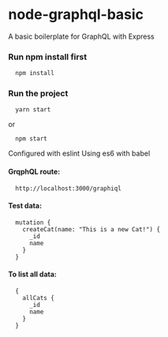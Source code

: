 # node-graphql-basic
A basic boilerplate for GraphQL with Express

### Run npm install first
```JavaScript
  npm install
```

### Run the project
```
  yarn start
```
  or
```
  npm start
```

Configured with eslint
Using es6 with babel

#### GrqphQL route:
```
  http://localhost:3000/graphiql
```

#### Test data:
```
  mutation {
    createCat(name: "This is a new Cat!") {
      _id
      name
    }
  }
```

#### To list all data:
```
  {
    allCats {
      _id
      name
    }
  }
```
